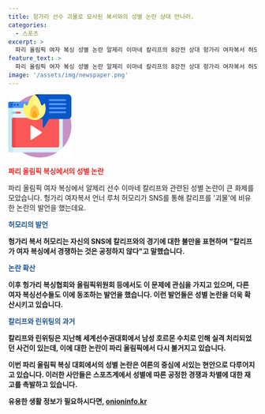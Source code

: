 ```yaml
---
title: 헝가리 선수 괴물로 묘사된 복서와의 성별 논란 상대 만나러.
categories:
  - 스포츠
excerpt: >
  파리 올림픽 여자 복싱 성별 논란 알제리 이마네 칼리프의 8강전 상대 헝가리 여자복서 허모리의 SNS 게시물이 논란을 일으키고 있다. 허모리는 칼리프를 뿔난 괴물에 비유하며 불만을 토로했고, 이에 대한 헝가리복싱협회의 항의도 이어졌다. 칼리프와 대만 선수 린위팅 모두 성별 논란에 휩싸였으며, IOC는 논란에 대한 안타까운 입장을 밝혔다. 이에 대한 논란과 여론은 계속되고 있다.
feature_text: >
  파리 올림픽 여자 복싱 성별 논란 알제리 이마네 칼리프의 8강전 상대 헝가리 여자복서 허모리의 SNS 게시물이 논란을 일으키고 있다. 허모리는 칼리프를 뿔난 괴물에 비유하며 불만을 토로했고, 이에 대한 헝가리복싱협회의 항의도 이어졌다. 칼리프와 대만 선수 린위팅 모두 성별 논란에 휩싸였으며, IOC는 논란에 대한 안타까운 입장을 밝혔다. 이에 대한 논란과 여론은 계속되고 있다.
image: '/assets/img/newspaper.png'
---
```


<p><img src="/assets/img/news.png" alt="rentncar 속보" /></p>

<p><b><span style="color: #ee2323;">파리 올림픽 복싱에서의 성별 논란</span></b></p>

<p>파리 올림픽 여자 복싱에서 알제리 선수 이마네 칼리프와 관련된 성별 논란이 큰 화제를 모았습니다. 헝가리 여자복서 언너 루처 허모리가 SNS를 통해 칼리프를 '괴물'에 비유한 논란의 발언을 했는데요.</p>

<p><b><span style="color: #1a5490;">허모리의 발언</span><b></p>

<p>헝가리 복서 허모리는 자신의 SNS에 칼리프와의 경기에 대한 불만을 표현하며 "칼리프가 여자 복싱에서 경쟁하는 것은 공정하지 않다"고 말했습니다.</p>

<p><b><span style="color: #1a5490;">논란 확산</span><b></p>

<p>이후 헝가리 복싱협회와 올림픽위원회 등에서도 이 문제에 관심을 가지고 있으며, 다른 여자 복싱선수들도 이에 동조하는 발언을 했습니다. 이런 발언들은 성별 논란을 더욱 확산시키고 있습니다.</p>

<p><b><span style="color: #1a5490;">칼리프와 린위팅의 과거</span><b></p>

<p>칼리프와 린위팅은 지난해 세계선수권대회에서 남성 호르몬 수치로 인해 실격 처리되었던 사건이 있는데, 이에 대한 논란이 파리 올림픽에서 다시 불거지고 있습니다.</p>

<p>이번 파리 올림픽 복싱 대회에서의 성별 논란은 여론의 중심에 서있는 현안으로 다루어지고 있습니다. 이러한 사안들은 스포츠계에서 성별에 따른 공정한 경쟁과 차별에 대한 재고를 촉발하고 있습니다.</p>
유용한 생활 정보가 필요하시다면, <a href="https://onioninfo.kr" rel="dofollow">onioninfo.kr</a>


